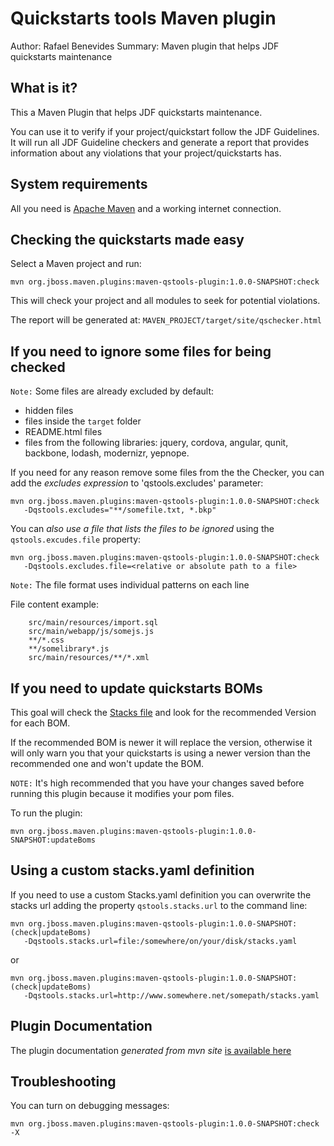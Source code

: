 Quickstarts tools Maven plugin
==============================
Author: Rafael Benevides
Summary: Maven plugin that helps JDF quickstarts maintenance

What is it?
-----------

This a Maven Plugin that helps JDF quickstarts maintenance.

You can use it to verify if your project/quickstart follow the JDF Guidelines. It will run all JDF Guideline checkers and generate a report that provides information about any violations that your project/quickstarts has.


System requirements
-------------------

All you need is [Apache Maven](http://maven.apache.org/) and a working internet connection.


Checking the quickstarts made easy
----------------------------------

Select a Maven project and run:

    mvn org.jboss.maven.plugins:maven-qstools-plugin:1.0.0-SNAPSHOT:check
    

This will check your project and all modules to seek for potential violations.

The report will be generated at: `MAVEN_PROJECT/target/site/qschecker.html`

If you need to ignore some files for being checked
--------------------------------------------------

`Note:` Some files are already excluded by default: 
 - hidden files
 - files inside the `target` folder
 - README.html files
 - files from the following libraries: jquery, cordova, angular, qunit, backbone, lodash, modernizr, yepnope.

If you need for any reason remove some files from the the Checker, you can add the *excludes expression* to 'qstools.excludes' parameter:

    mvn org.jboss.maven.plugins:maven-qstools-plugin:1.0.0-SNAPSHOT:check 
       -Dqstools.excludes="**/somefile.txt, *.bkp"
    

You can *also use a file that lists the files to be ignored* using the `qstools.excudes.file` property: 

    mvn org.jboss.maven.plugins:maven-qstools-plugin:1.0.0-SNAPSHOT:check 
       -Dqstools.excludes.file=<relative or absolute path to a file>
    
`Note:` The file format uses individual patterns on each line

File content example:
        
        src/main/resources/import.sql
        src/main/webapp/js/somejs.js
        **/*.css
        **/somelibrary*.js
        src/main/resources/**/*.xml


If you need to update quickstarts BOMs
--------------------------------------

This goal will check the [Stacks file](https://github.com/jboss-jdf/jdf-stack/blob/1.0.0.Final/stacks.yaml)  and look for the recommended Version for each BOM.

If the recommended BOM is newer it will replace the version, otherwise it will only warn you that your quickstarts is using a newer version than the recommended one and won't  update the BOM.

`NOTE:` It's high recommended that you have your changes saved before running this plugin because it modifies your pom files.

To run the plugin:

    mvn org.jboss.maven.plugins:maven-qstools-plugin:1.0.0-SNAPSHOT:updateBoms  
    


Using a custom stacks.yaml definition
-------------------------------------

If you need to use a custom Stacks.yaml definition you can overwrite the stacks url adding the property `qstools.stacks.url` to the command line:

    mvn org.jboss.maven.plugins:maven-qstools-plugin:1.0.0-SNAPSHOT:(check|updateBoms) 
       -Dqstools.stacks.url=file:/somewhere/on/your/disk/stacks.yaml 
    

or

    mvn org.jboss.maven.plugins:maven-qstools-plugin:1.0.0-SNAPSHOT:(check|updateBoms) 
       -Dqstools.stacks.url=http://www.somewhere.net/somepath/stacks.yaml 
    


Plugin Documentation
---------------------

The plugin documentation *generated from mvn site* [is available here](target/site/plugin-info.html) 


Troubleshooting
---------------

You can turn on debugging messages:   

    mvn org.jboss.maven.plugins:maven-qstools-plugin:1.0.0-SNAPSHOT:check -X
    


